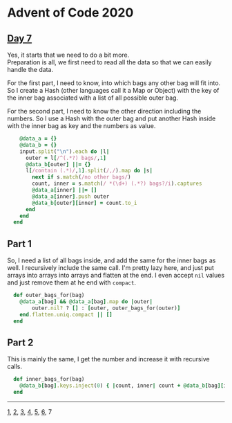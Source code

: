 # Advent of Code 2020

## [Day 7](http://adventofcode.com/2020/day/7)

Yes, it starts that we need to do a bit more.  
Preparation is all, we first need to read all the data so that we can easily
handle the data.

For the first part, I need to know, into which bags any other bag will fit into.
So I create a Hash (other languages call it a Map or Object) with the key of the
inner bag associated with a list of all possible outer bag.

For the second part, I need to know the other direction including the numbers.
So I use a Hash with the outer bag and put another Hash inside with the inner
bag as key and the numbers as value.

```ruby
    @data_a = {}
    @data_b = {}
    input.split("\n").each do |l|
      outer = l[/^(.*?) bags/,1]
      @data_b[outer] ||= {}
      l[/contain (.*)/,1].split(/,/).map do |s|
        next if s.match(/no other bags/)
        count, inner = s.match(/ *(\d+) (.*?) bags?/i).captures
        @data_a[inner] ||= []
        @data_a[inner].push outer
        @data_b[outer][inner] = count.to_i
      end
    end
  end
```

## Part 1

So, I need a list of all bags inside, and add the same for the inner bags as
well. I recursively include the same call. I'm pretty lazy here, and just put
arrays into arrays into arrays and flatten at the end. I even accept `nil`
values and just remove them at he end with `compact`.

```ruby
  def outer_bags_for(bag)
    @data_a[bag] && @data_a[bag].map do |outer|
        outer.nil? ? [] : [outer, outer_bags_for(outer)]
    end.flatten.uniq.compact || []
  end
```

## Part 2

This is mainly the same, I get the number and increase it with recursive calls.

```ruby
  def inner_bags_for(bag)
    @data_b[bag].keys.inject(0) { |count, inner| count + @data_b[bag][inner] + @data_b[bag][inner] * inner_bags_for(inner) }
  end
```

- - -
[1](day01.md), [2](day02.md), [3](day03.md), [4](day04.md), [5](day05.md), [6](day06.md), 7
